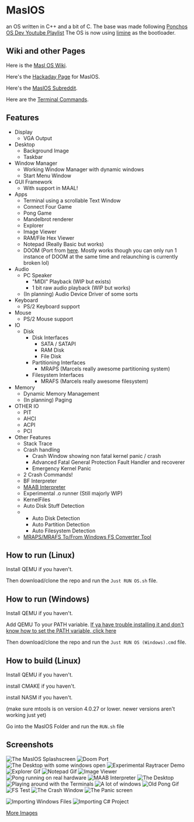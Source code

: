 # MaslOS
an OS written in C++ and a bit of C.
The base was made following [Ponchos OS Dev Youtube Playlist](https://www.youtube.com/playlist?list=PLxN4E629pPnJxCQCLy7E0SQY_zuumOVyZ)
The OS is now using [limine](https://github.com/limine-bootloader/limine) as the bootloader.

## Wiki and other Pages

Here is the [Masl OS Wiki](https://github.com/marceldobehere/MaslOS/wiki).

Here's the [Hackaday Page](https://hackaday.io/project/189063-maslos) for MaslOS.

Here's the [MaslOS Subreddit](https://www.reddit.com/r/maslos/).

Here are the [Terminal Commands](https://github.com/marceldobehere/MaslOS/wiki/Terminal).


## Features
* Display
  - VGA Output
* Desktop
  - Background Image
  - Taskbar
* Window Manager
  - Working Window Manager with dynamic windows
  - Start Menu Window
* GUI Framework
  - With support in MAAL!
* Apps
  - Terminal using a scrollable Text Window
  - Connect Four Game
  - Pong Game
  - Mandelbrot renderer
  - Explorer
  - Image Viewer
  - RAM/File Hex Viewer
  - Notepad (Really Basic but works)
  - DOOM (Port from [here](https://github.com/Daivuk/PureDOOM). Mostly works though you can only run 1 instance of DOOM at the same time and relaunching is currently broken lol)
* Audio
  + PC Speaker 
    - "MIDI" Playback (WIP but exists)
    - 1 bit raw audio playback (WIP but works)
  - (In planning) Audio Device Driver of some sorts
* Keyboard
  - PS/2 Keyboard support
* Mouse
  - PS/2 Mouse support
* IO
  + Disk
    + Disk Interfaces
      - SATA / SATAPI
      - RAM Disk
      - File Disk
    + Partitioning Interfaces
      - MRAPS (Marcels really awesome partitioning system)
    + Filesystem Interfaces
      - MRAFS (Marcels really awesome filesystem)
* Memory
  - Dynamic Memory Management
  - (In planning) Paging
* OTHER IO
  - PIT
  - AHCI
  - ACPI
  - PCI
* Other Features
  - Stack Trace
  + Crash handling
    - Crash Window showing non fatal kernel panic / crash
    - Advanced Fatal General Protection Fault Handler and recoverer
    - Emergency Kernel Panic
  - 2 Crash Commands!
  - BF Interpreter
  - [MAAB Interpreter](https://github.com/marceldobehere/MAAL-Marcels-Amazing-Assembly-Language)
  - Experimental .o runner (Still majorly WIP)
  - KernelFiles
  - Auto Disk Stuff Detection
  + - Auto Disk Detection
    - Auto Partition Detection
    - Auto Filesystem Detection
  + [MRAPS/MRAFS To/From Windows FS Converter Tool](https://github.com/marceldobehere/Masl-Disk-File-Converter)


## How to run (Linux)
Install QEMU if you haven't.

Then download/clone the repo and run the `Just RUN OS.sh` file.





## How to run (Windows)
Install QEMU if you haven't.

Add QEMU To your PATH variable. [If ya have trouble installing it and don't know how to set the PATH variable, click here](https://linuxhint.com/qemu-windows/)

Then download/clone the repo and run the `Just RUN OS (Windows).cmd` file.





## How to build (Linux)
Install QEMU if you haven't.

install CMAKE if you haven't.

install NASM if you haven't.

(make sure mtools is on version 4.0.27 or lower. newer versions aren't working just yet)


Go into the MaslOS Folder and run the `RUN.sh` file



## Screenshots

![The MaslOS Splashscreen](/images/boot.PNG "The MaslOS Splashscreen")
![Doom Port](/images/doom.png "DOOM 2 running on MaslOS")
![The Desktop with some windows open](/images/desktop.PNG "The Desktop with some windows open")
![Experimental Raytracer Demo](/images/raycaster%20demo.png "An experimental Raytracer Demo")
![Explorer Gif](/images/explorer%20yes.gif "Explorer Gif")
![Notepad Gif](/images/notepad%20yes.gif "Notepad Gif")
![Image Viewer](/images/image-component.PNG "Image Viewer")
![Pong running on real hardware](/images/pongus.jpg "Pong running on real hardware")
![MAAB Interpreter](/images/maab.png "MAAB Interpreter running with the windows interpreter next to it")
![The Desktop](/images/desktop%20background.PNG "The Desktop")
![Playing around with the Terminals](/images/terminal%20test%201.PNG "Playing around with the Terminals")
![A lot of windows](/images/yes.PNG "A lot of windows")
![Old Pong Gif](/images/pong%202.gif "Old Pong Gif")
![FS Test](/images/filesystem%20test.PNG "A short test showing the filesystem working")
![The Crash Window](/images/crash%20window.PNG "The Crash window")
![The Panic screen](/images/new%20kernel%20panic.PNG "The new Panic screen")

![Importing Windows Files](/images/importing%20text%20file.PNG "Importing Windows Files")
![Importing C# Project](/images/importing%20cs%20file.png "Importing C# Project")



[More Images](/images)
